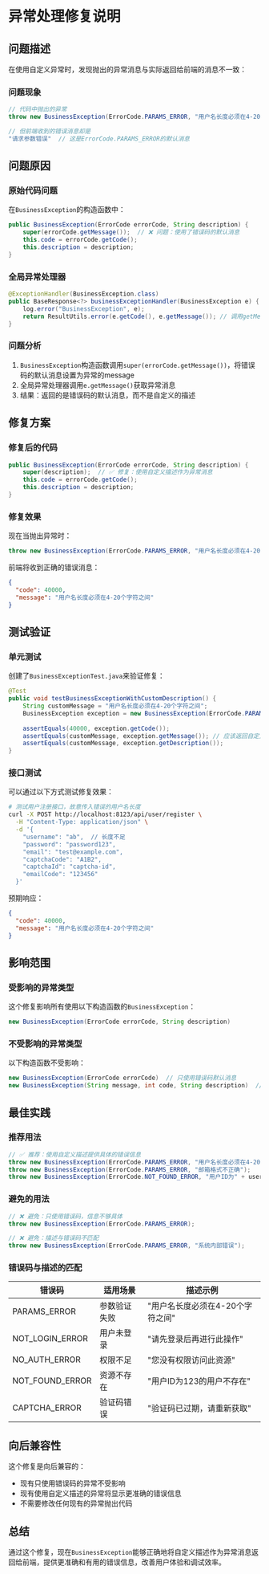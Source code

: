 # 异常处理修复说明

## 问题描述

在使用自定义异常时，发现抛出的异常消息与实际返回给前端的消息不一致：

### 问题现象
```java
// 代码中抛出的异常
throw new BusinessException(ErrorCode.PARAMS_ERROR, "用户名长度必须在4-20个字符之间");

// 但前端收到的错误消息却是
"请求参数错误"  // 这是ErrorCode.PARAMS_ERROR的默认消息
```

## 问题原因

### 原始代码问题
在`BusinessException`的构造函数中：

```java
public BusinessException(ErrorCode errorCode, String description) {
    super(errorCode.getMessage());  // ❌ 问题：使用了错误码的默认消息
    this.code = errorCode.getCode();
    this.description = description;
}
```

### 全局异常处理器
```java
@ExceptionHandler(BusinessException.class)
public BaseResponse<?> businessExceptionHandler(BusinessException e) {
    log.error("BusinessException", e);
    return ResultUtils.error(e.getCode(), e.getMessage()); // 调用getMessage()
}
```

### 问题分析
1. `BusinessException`构造函数调用`super(errorCode.getMessage())`，将错误码的默认消息设置为异常的message
2. 全局异常处理器调用`e.getMessage()`获取异常消息
3. 结果：返回的是错误码的默认消息，而不是自定义的描述

## 修复方案

### 修复后的代码
```java
public BusinessException(ErrorCode errorCode, String description) {
    super(description);  // ✅ 修复：使用自定义描述作为异常消息
    this.code = errorCode.getCode();
    this.description = description;
}
```

### 修复效果
现在当抛出异常时：
```java
throw new BusinessException(ErrorCode.PARAMS_ERROR, "用户名长度必须在4-20个字符之间");
```

前端将收到正确的错误消息：
```json
{
  "code": 40000,
  "message": "用户名长度必须在4-20个字符之间"
}
```

## 测试验证

### 单元测试
创建了`BusinessExceptionTest.java`来验证修复：

```java
@Test
public void testBusinessExceptionWithCustomDescription() {
    String customMessage = "用户名长度必须在4-20个字符之间";
    BusinessException exception = new BusinessException(ErrorCode.PARAMS_ERROR, customMessage);
    
    assertEquals(40000, exception.getCode());
    assertEquals(customMessage, exception.getMessage()); // 应该返回自定义消息
    assertEquals(customMessage, exception.getDescription());
}
```

### 接口测试
可以通过以下方式测试修复效果：

```bash
# 测试用户注册接口，故意传入错误的用户名长度
curl -X POST http://localhost:8123/api/user/register \
  -H "Content-Type: application/json" \
  -d '{
    "username": "ab",  // 长度不足
    "password": "password123",
    "email": "test@example.com",
    "captchaCode": "A1B2",
    "captchaId": "captcha-id",
    "emailCode": "123456"
  }'
```

预期响应：
```json
{
  "code": 40000,
  "message": "用户名长度必须在4-20个字符之间"
}
```

## 影响范围

### 受影响的异常类型
这个修复影响所有使用以下构造函数的`BusinessException`：
```java
new BusinessException(ErrorCode errorCode, String description)
```

### 不受影响的异常类型
以下构造函数不受影响：
```java
new BusinessException(ErrorCode errorCode)  // 只使用错误码默认消息
new BusinessException(String message, int code, String description)  // 直接指定消息
```

## 最佳实践

### 推荐用法
```java
// ✅ 推荐：使用自定义描述提供具体的错误信息
throw new BusinessException(ErrorCode.PARAMS_ERROR, "用户名长度必须在4-20个字符之间");
throw new BusinessException(ErrorCode.PARAMS_ERROR, "邮箱格式不正确");
throw new BusinessException(ErrorCode.NOT_FOUND_ERROR, "用户ID为" + userId + "的用户不存在");
```

### 避免的用法
```java
// ❌ 避免：只使用错误码，信息不够具体
throw new BusinessException(ErrorCode.PARAMS_ERROR);

// ❌ 避免：描述与错误码不匹配
throw new BusinessException(ErrorCode.PARAMS_ERROR, "系统内部错误");
```

### 错误码与描述的匹配
| 错误码 | 适用场景 | 描述示例 |
|--------|----------|----------|
| PARAMS_ERROR | 参数验证失败 | "用户名长度必须在4-20个字符之间" |
| NOT_LOGIN_ERROR | 用户未登录 | "请先登录后再进行此操作" |
| NO_AUTH_ERROR | 权限不足 | "您没有权限访问此资源" |
| NOT_FOUND_ERROR | 资源不存在 | "用户ID为123的用户不存在" |
| CAPTCHA_ERROR | 验证码错误 | "验证码已过期，请重新获取" |

## 向后兼容性

这个修复是向后兼容的：
- 现有只使用错误码的异常不受影响
- 现有使用自定义描述的异常将显示更准确的错误信息
- 不需要修改任何现有的异常抛出代码

## 总结

通过这个修复，现在`BusinessException`能够正确地将自定义描述作为异常消息返回给前端，提供更准确和有用的错误信息，改善用户体验和调试效率。 